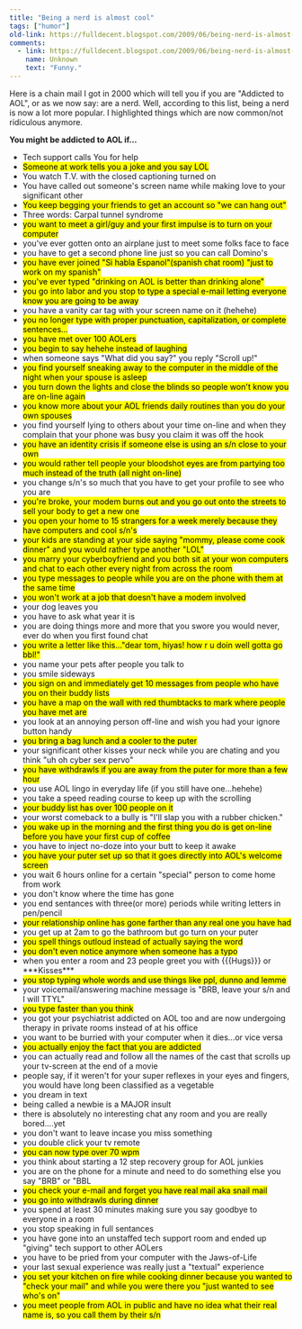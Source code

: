 ```yaml
---
title: "Being a nerd is almost cool"
tags: ["humor"]
old-link: https://fulldecent.blogspot.com/2009/06/being-nerd-is-almost-cool.html
comments:
  - link: https://fulldecent.blogspot.com/2009/06/being-nerd-is-almost-cool.html#comment-7619171082031511916
    name: Unknown
    text: "Funny."
---
```


Here is a chain mail I got in 2000 which will tell you if you are "Addicted to AOL", or as we now say: are a nerd. Well, according to this list, being a nerd is now a lot more popular. I highlighted things which are now common/not ridiculous anymore.

**You might be addicted to AOL if...**

- Tech support calls You for help
- <mark>Someone at work tells you a joke and you say LOL</mark>
- You watch T.V. with the closed captioning turned on
- You have called out someone's screen name while making love to your significant other
- <mark>You keep begging your friends to get an account so "we can hang out"</mark>
- Three words: Carpal tunnel syndrome
- <mark>you want to meet a girl/guy and your first impulse is to turn on your computer</mark>
- you've ever gotten onto an airplane just to meet some folks face to face
- you have to get a second phone line just so you can call Domino's
- <mark>you have ever joined "Si habla Espanol"(spanish chat room) "just to work on my spanish"</mark>
- <mark>you've ever typed "drinking on AOL is better than drinking alone"</mark>
- <mark>you go into labor and you stop to type a special e-mail letting everyone know you are going to be away</mark>
- you have a vanity car tag with your screen name on it (hehehe)
- <mark>you no longer type with proper punctuation, capitalization, or complete sentences...</mark>
- <mark>you have met over 100 AOLers</mark>
- <mark>you begin to say hehehe instead of laughing</mark>
- when someone says "What did you say?" you reply "Scroll up!"
- <mark>you find yourself sneaking away to the computer in the middle of the night when your spouse is asleep</mark>
- <mark>you turn down the lights and close the blinds so people won't know you are on-line again</mark>
- <mark>you know more about your AOL friends daily routines than you do your own spouses</mark>
- you find yourself lying to others about your time on-line and when they complain that your phone was busy you claim it was off the hook
- <mark>you have an identity crisis if someone else is using an s/n close to your own</mark>
- <mark>you would rather tell people your bloodshot eyes are from partying too much instead of the truth (all night on-line)</mark>
- you change s/n's so much that you have to get your profile to see who you are
- <mark>you're broke, your modem burns out and you go out onto the streets to sell your body to get a new one</mark>
- <mark>you open your home to 15 strangers for a week merely because they have computers and cool s/n's</mark>
- <mark>your kids are standing at your side saying "mommy, please come cook dinner" and you would rather type another "LOL"</mark>
- <mark>you marry your cyberboyfriend and you both sit at your won computers and chat to each other every night from across the room</mark>
- <mark>you type messages to people while you are on the phone with them at the same time</mark>
- <mark>you won't work at a job that doesn't have a modem involved</mark>
- your dog leaves you
- you have to ask what year it is
- you are doing things more and more that you swore you would never, ever do when you first found chat
- <mark>you write a letter like this..."dear tom, hiyas! how r u doin well gotta go bbl!"</mark>
- you name your pets after people you talk to
- you smile sideways
- <mark>you sign on and immediately get 10 messages from people who have you on their buddy lists</mark>
- <mark>you have a map on the wall with red thumbtacks to mark where people you have met are</mark>
- you look at an annoying person off-line and wish you had your ignore button handy
- <mark>you bring a bag lunch and a cooler to the puter</mark>
- your significant other kisses your neck while you are chating and you think "uh oh cyber sex pervo"
- <mark>you have withdrawls if you are away from the puter for more than a few hour</mark>
- you use AOL lingo in everyday life (if you still have one...hehehe)
- you take a speed reading course to keep up with the scrolling
- <mark>your buddy list has over 100 people on it</mark>
- your worst comeback to a bully is "I'll slap you with a rubber chicken."
- <mark>you wake up in the morning and the first thing you do is get on-line before you have your first cup of coffee</mark>
- you have to inject no-doze into your butt to keep it awake
- <mark>you have your puter set up so that it goes directly into AOL's welcome screen</mark>
- you wait 6 hours online for a certain "special" person to come home from work
- you don't know where the time has gone
- you end sentances with three(or more) periods while writing letters in pen/pencil
- <mark>your relationship online has gone farther than any real one you have had</mark>
- you get up at 2am to go the bathroom but go turn on your puter
- <mark>you spell things outloud instead of actually saying the word</mark>
- <mark>you don't even notice anymore when someone has a typo</mark>
- when you enter a room and 23 people greet you with \{\{\{Hugs\}\}\} or \*\*\*Kisses\*\*\*
- <mark>you stop typing whole words and use things like ppl, dunno and lemme</mark>
- your voicemail/answering machine message is "BRB, leave your s/n and I will TTYL"
- <mark>you type faster than you think</mark>
- you got your psychiatrist addicted on AOL too and are now undergoing therapy in private rooms instead of at his office
- you want to be burried with your computer when it dies...or vice versa
- <mark>you actually enjoy the fact that you are addicted</mark>
- you can actually read and follow all the names of the cast that scrolls up your tv-screen at the end of a movie
- people say, if it weren't for your super reflexes in your eyes and fingers, you would have long been classified as a vegetable
- you dream in text
- being called a newbie is a MAJOR insult
- there is absolutely no interesting chat any room and you are really bored....yet
- you don't want to leave incase you miss something
- you double click your tv remote
- <mark>you can now type over 70 wpm</mark>
- you think about starting a 12 step recovery group for AOL junkies
- you are on the phone for a minute and need to do something else you say "BRB" or "BBL
- <mark>you check your e-mail and forget you have real mail aka snail mail</mark>
- <mark>you go into withdrawls during dinner</mark>
- you spend at least 30 minutes making sure you say goodbye to everyone in a room
- you stop speaking in full sentances
- you have gone into an unstaffed tech support room and ended up "giving" tech support to other AOLers
- you have to be pried from your computer with the Jaws-of-Life
- your last sexual experience was really just a "textual" experience
- <mark>you set your kitchen on fire while cooking dinner because you wanted to "check your mail" and while you were there you "just wanted to see who's on"</mark>
- <mark>you meet people from AOL in public and have no idea what their real name is, so you call them by their s/n</mark>
